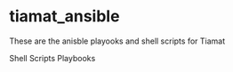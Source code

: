 # tiamat_ansible

These are the anisble playooks and shell scripts for Tiamat

Shell Scripts
Playbooks
